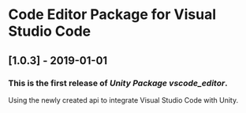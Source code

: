 # Code Editor Package for Visual Studio Code

## [1.0.3] - 2019-01-01

### This is the first release of *Unity Package vscode_editor*.

Using the newly created api to integrate Visual Studio Code with Unity.
